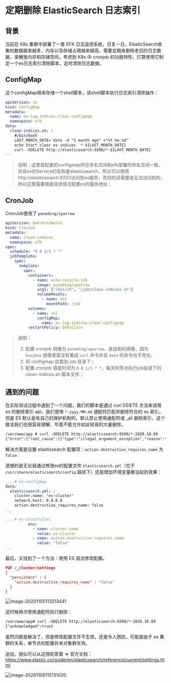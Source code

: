 # 定期删除 ElasticSearch 日志索引

## 背景

当前在 K8s 集群中部署了一套 EFK 日志监控系统，日复一日，ElasticSearch收集的数据越来越多，内存以及存储占用越来越高，需要定期来删除老旧的日志数据，来解放内存和存储空间，考虑到 K8s 中 cronjob 的功能特性，打算使用它制定一个es日志索引清除脚本，定时清除日志数据。

## ConfigMap

这个configMap用来存储一个shell脚本，该shell脚本执行日志索引清除操作：

```yaml
apiVersion: v1
kind: ConfigMap
metadata:
  name: es-log-indices-clear-configmap
  namespace: efk
data:
  clean-indices.sh: |
    #/bin/bash
    LAST_MONTH_DATE=`date -d "1 month ago" +"%Y.%m.%d"`
    echo Start clear es indices  *-${LAST_MONTH_DATE}
    curl -XDELETE http://elasticsearch:9200/*-${LAST_MONTH_DATE}
---
```

> 说明：这里我配置的configmap所在命名空间和efk部署的命名空间一致，并且es的Service的名称是elasticsearch，所以可以使用http://elasticsearch:9200访问到es服务，否则的话需要是无法访问到的，所以这里需要根据具体情况配置es的服务地址；

## CronJob

CronJob使用了 `poneding/sparrow`

```yaml
apiVersion: batch/v1beta1
kind: CronJob
metadata:
  name: clean-indices
  namespace: efk
spec:
  schedule: "0 0 1/1 * *"
  jobTemplate:
    spec:
      template:
        spec:
          containers:
            - name: auto-recycle-job
              image: poneding/sparrow
              args: ["/bin/sh", "/job/clean-indices.sh"]
              volumeMounts:
                - name: vol
                  mountPath: /job
          volumes:
            - name: vol
              configMap:
                name: es-log-indices-clear-configmap
          restartPolicy: OnFailure
```

> 说明：
>
> 1. 配置 cronjob 镜像为 `poneding/sparrow`，是自制的镜像，因为 `busybox` 镜像里面没有集成 `curl` 命令并且 `date` 的命令也不完全;
> 2. 将 configmap 挂载到 job 目录下；
> 3. 配置 cronjob 调度时间为 `0 0 1/1 * *`，每天的零点执行job目录下的 clean-indices.sh 脚本文件；

## 遇到的问题

在实际测试过程中遇到了一个问题，我们的脚本是通过 curl DElETE 方法来调用 es 的删除索引 api，我们使用 `*-yyyy.MM.dd` 通配符匹配并删除符合的 es 索引，但是 ES 默认是有自己的保护机制的，默认禁止使用通配符或 _all 删除索引，这个做法我们也很容易理解，毕竟不能允许如此轻易的大量删除。

```tex
/var/www/app # curl -XDELETE http://elasticsearch:9200/*-2020.10.09
{"error":{"root_cause":[{"type":"illegal_argument_exception","reason":"Wildcard expressions or all indices are not allowed"}],"type":"illegal_argument_exception","reason":"Wildcard expressions or all indices are not allowed"},"status":400}
```

解决方案是设置 elasticsearch 配置项：`action.destructive_requires_name` 为 `false`.

遗憾的是无论我通过修改es的配置文件 `elasticsearch.yml`（位于 `/usr/share/elasticsearch/config` 路径下）还是增加环境变量都没起到效果：

```yaml
... # es-configmap
data:
  elasticsearch.yml: |
    cluster.name: "es-cluster"
    network.host: 0.0.0.0
    action.destructive_requires_name: false
...    
```

```yaml
... # es-statefulset
          env:
            - name: cluster.name
              value: es-cluster
            - name: action.destructive_requires_name
              value: "false"
...
```

最后，又找到了一个方法：使用 ES 语法修改配置。

```json
PUT /_cluster/settings
{
  "persistent" : {
    "action.destructive_requires_name" : "false"
  }
}
```

![image-20201105113213441](https://pding.oss-cn-hangzhou.aliyuncs.com/images/image-20201105113213441.png)

这时候再次使用通配符执行删除：

```tex
/var/www/app# curl -XDELETE http://elasticsearch:9200/*-2020.10.09
{"acknowledged":true}
```

虽然问题是解决了，但是修改配置文件不生效，还是令人困扰，可能是由于 es 集群的关系，单节点的配置并未对集群生效。

追加，貌似可以从这得到答案  => 官方文档：https://www.elastic.co/guide/en/elasticsearch/reference/current/settings.html

![image-20201105115131020](https://pding.oss-cn-hangzhou.aliyuncs.com/images/image-20201105115131020.png)

